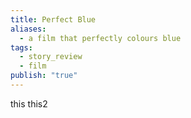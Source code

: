 ```yaml
---
title: Perfect Blue
aliases:
  - a film that perfectly colours blue
tags:
  - story_review
  - film
publish: "true"
---
```

this
this2

